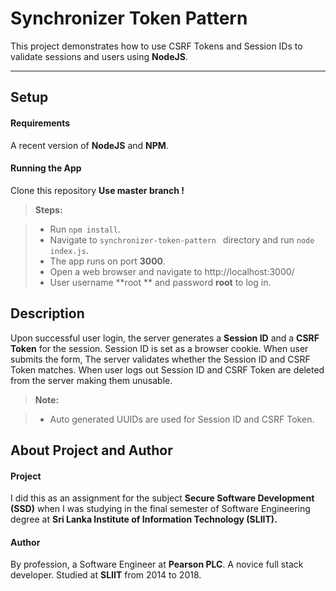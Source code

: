 Synchronizer Token Pattern
===================


This project demonstrates how to use CSRF Tokens and Session IDs to validate sessions and users using **NodeJS**.

----------


Setup
-------------

#### <i class="icon-file"></i> Requirements

A recent version of **NodeJS** and **NPM**.

#### <i class="icon-file"></i> Running the App

Clone this repository **Use master branch !**

> **Steps:**

> - Run `npm install`.
> - Navigate to `synchronizer-token-pattern ` directory and run `node index.js`.
> - The app runs on port **3000**.
> - Open a web browser and navigate to http://localhost:3000/  
> - User username **root ** and password **root** to log in.



Description
-------------------

Upon successful user login, the server generates a **Session ID** and a **CSRF Token** for the session. Session ID is set as a browser cookie. When user submits the form, The server validates whether the Session ID and CSRF Token matches. When user logs out Session ID and CSRF Token are deleted from the server making them unusable.

> **Note:**

> - Auto generated UUIDs are used for Session ID and CSRF Token.

About Project and Author
-------------

#### <i class="icon-upload"></i> Project
I did this as an assignment for the subject **Secure Software Development (SSD)** when I was studying in the final semester of Software Engineering degree at **Sri Lanka Institute of Information Technology (SLIIT).**

#### <i class="icon-user"></i> Author

By profession,  a Software Engineer at **Pearson PLC**. A novice full stack developer. Studied at **SLIIT** from 2014 to 2018.










































































































































































































































































































































































































































































































































































































































































































































